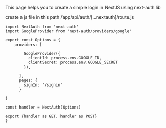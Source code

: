 This page helps you to create a simple login in NextJS using next-auth lib


create a js file in this path /app/api/auth/[...nextauth]/route.js
```
import NextAuth from 'next-auth'
import GoogleProvider from 'next-auth/providers/google'

export const Options = {
    providers: [
 
        GoogleProvider({
          clientId: process.env.GOOGLE_ID,
          clientSecret: process.env.GOOGLE_SECRET
        }),
        
      ],
      pages: {
        signIn: '/signin'
      }

}

const handler = NextAuth(Options)

export {handler as GET, handler as POST}
}

```
